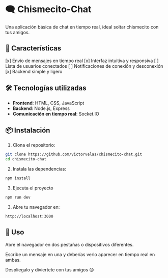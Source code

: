 # 🗨️ Chismecito-Chat

Una aplicación básica de chat en tiempo real, ideal soltar chismecito con tus amigos.

## 🚀 Características

[x] Envío de mensajes en tiempo real
[x] Interfaz intuitiva y responsiva
[ ] Lista de usuarios conectados
[ ] Notificaciones de conexión y desconexión
[x] Backend simple y ligero

## 🛠️ Tecnologías utilizadas

- **Frontend**: HTML, CSS, JavaScript
- **Backend**: Node.js, Express
- **Comunicación en tiempo real**: Socket.IO

## 📦 Instalación

1. Clona el repositorio:
```bash
git clone https://github.com/victorvelas/chismecito-chat.git
cd chismecito-chat
```

2. Instala las dependencias:
```bash
npm install
```

3. Ejecuta el proyecto
```bash
npm run dev
```

3. Abre tu navegador en:
```bash
http://localhost:3000
```

## 🧪 Uso
Abre el navegador en dos pestañas o dispositivos diferentes.

Escribe un mensaje en una y deberías verlo aparecer en tiempo real en ambas.

Despliegalo y diviertete con tus amigos 😊
